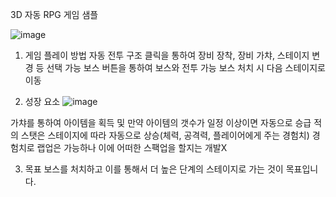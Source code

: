 3D 자동 RPG 게임 샘플

![image](https://github.com/user-attachments/assets/74caab2b-1864-408e-b0b4-6adebc277375)

1. 게임 플레이 방법
 자동 전투 구조
 클릭을 통하여 장비 장착, 장비 가챠, 스테이지 변경 등 선택 가능
 보스 버튼을 통하여 보스와 전투 가능
 보스 처치 시 다음 스테이지로 이동

2. 성장 요소
![image](https://github.com/user-attachments/assets/d8eb8a38-fd18-4e01-9d43-f5f5a4aa7eed)

 가챠를 통하여 아이템을 획득 및 만약 아이템의 갯수가 일정 이상이면 자동으로 승급
 적의 스탯은 스테이지에 따라 자동으로 상승(체력, 공격력, 플레이어에게 주는 경험치)
 경험치로 랩업은 가능하나 이에 어떠한 스팩업을 할지는 개발X

3. 목표
 보스를 처치하고 이를 통해서 더 높은 단계의 스테이지로 가는 것이 목표입니다.
